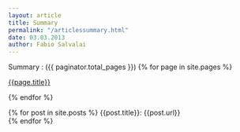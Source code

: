 ```yaml
---
layout: article
title: Summary
permalink: "/articlessummary.html"
date: 03.03.2013
author: Fabio Salvalai
---
```


Summary : ({{ paginator.total_pages }})
{% for page in site.pages %}
<!-- link -->
<p>
<a href="{{page.url}}">{{page.title}}</a>
</p> 
{% endfor %}

{% for post in site.posts %}
{{post.title}}: {{post.url}}	
{% endfor %}
